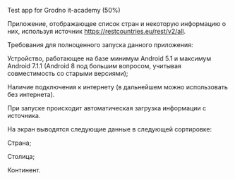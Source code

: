 Test app for Grodno it-academy (50%)

Приложение, отображающее список стран и некоторую информацию о них, используя источник https://restcountries.eu/rest/v2/all.

Требования для полноценного запуска данного приложения:

Устройство, работающее на базе минимум Android 5.1 и максимум Android 7.1.1 (Android 8 под большим вопросом, учитывая совместимость со старыми версиями);

Наличие подключения к интернету (в дальнейшем можно использовать без интернета).

При запуске происходит автоматическая загрузка информации с источника.

На экран выводятся следующие данные в следующей сортировке:

Страна;

Столица;

Континент.
